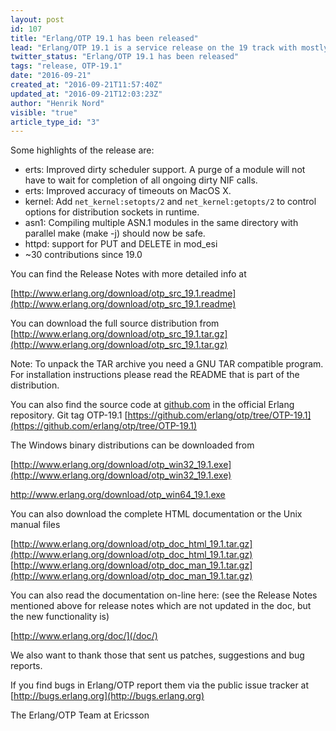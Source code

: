 ```yaml
---
layout: post
id: 107
title: "Erlang/OTP 19.1 has been released"
lead: "Erlang/OTP 19.1 is a service release on the 19 track with mostly bug fixes, but is does contain a number of new features and characteristics improvements as well."
twitter_status: "Erlang/OTP 19.1 has been released"
tags: "release, OTP-19.1"
date: "2016-09-21"
created_at: "2016-09-21T11:57:40Z"
updated_at: "2016-09-21T12:03:23Z"
author: "Henrik Nord"
visible: "true"
article_type_id: "3"
---
```


Some highlights of the release are:
* erts: Improved dirty scheduler support. A purge of a module will not have to wait for completion of all ongoing dirty NIF calls.
* erts: Improved accuracy of timeouts on MacOS X.
* kernel: Add `net_kernel:setopts/2` and `net_kernel:getopts/2` to control options for distribution sockets in runtime.
* asn1: Compiling multiple ASN.1 modules in the same directory with parallel make (make -j) should now be safe.
* httpd: support for PUT and DELETE in mod_esi
* ~30 contributions since 19.0

You can find the Release Notes with more detailed info at

[http://www.erlang.org/download/otp_src_19.1.readme](http://www.erlang.org/download/otp_src_19.1.readme)

You can download the full source distribution from [http://www.erlang.org/download/otp_src_19.1.tar.gz](http://www.erlang.org/download/otp_src_19.1.tar.gz)

Note: To unpack the TAR archive you need a GNU TAR compatible program. For installation instructions please read the README that is part of the distribution.

You can also find the source code at [github.com](http://github.com) in the official Erlang repository. Git tag OTP-19.1
[https://github.com/erlang/otp/tree/OTP-19.1](https://github.com/erlang/otp/tree/OTP-19.1)

The Windows binary distributions can be downloaded from

[http://www.erlang.org/download/otp_win32_19.1.exe](http://www.erlang.org/download/otp_win32_19.1.exe)

[http://www.erlang.org/download/otp_win64_19.1.exe ](http://www.erlang.org/download/otp_win64_19.1.exe)

You can also download the complete HTML documentation or the Unix manual files

[http://www.erlang.org/download/otp_doc_html_19.1.tar.gz](http://www.erlang.org/download/otp_doc_html_19.1.tar.gz)
[http://www.erlang.org/download/otp_doc_man_19.1.tar.gz](http://www.erlang.org/download/otp_doc_man_19.1.tar.gz)


 You can also read the documentation on-line here:
 (see the Release Notes mentioned above for release notes which
 are not updated in the doc, but the new functionality is)

[http://www.erlang.org/doc/](/doc/)

 We also want to thank those that sent us patches, suggestions and bug reports.

If you find bugs in Erlang/OTP report them via the public issue tracker at [http://bugs.erlang.org](http://bugs.erlang.org)

The Erlang/OTP Team at Ericsson
